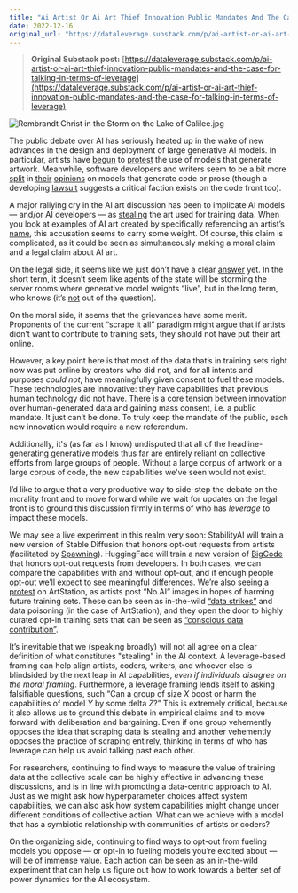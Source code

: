 ```yaml
---
title: "Ai Artist Or Ai Art Thief Innovation Public Mandates And The Case For Talking In Terms Of Leverage"
date: 2022-12-16
original_url: "https://dataleverage.substack.com/p/ai-artist-or-ai-art-thief-innovation-public-mandates-and-the-case-for-talking-in-terms-of-leverage"
---
```


> **Original Substack post:** [https://dataleverage.substack.com/p/ai-artist-or-ai-art-thief-innovation-public-mandates-and-the-case-for-talking-in-terms-of-leverage](https://dataleverage.substack.com/p/ai-artist-or-ai-art-thief-innovation-public-mandates-and-the-case-for-talking-in-terms-of-leverage)

![Rembrandt Christ in the Storm on the Lake of Galilee.jpg](https://substack-post-media.s3.amazonaws.com/public/images/e217b807-4bde-4641-b4c2-9e76aa09411d\_1024x1273.jpeg "Rembrandt Christ in the Storm on the Lake of Galilee.jpg")

The public debate over AI has seriously heated up in the wake of new advances in the design and deployment of large generative AI models. In particular, artists have [begun](https://vmst.io/@selzero/109512557990367884) to [protest](https://arstechnica.com/information-technology/2022/12/artstation-artists-stage-mass-protest-against-ai-generated-artwork/) the use of models that generate artwork. Meanwhile, software developers and writers seem to be a bit more [split](https://news.ycombinator.com/item?id=33998112) in [their](https://www.nature.com/articles/d41586-022-04383-z) [opinions](https://www.techtarget.com/searchsoftwarequality/news/252528379/ChatGPT-writes-code-but-wont-replace-developers) on models that generate code or prose (though a developing [lawsuit](https://www.theverge.com/2022/11/8/23446821/microsoft-openai-github-copilot-class-action-lawsuit-ai-copyright-violation-training-data) suggests a critical faction exists on the code front too).

A major rallying cry in the AI art discussion has been to implicate AI models — and/or AI developers — as [stealing](https://www.smithsonianmag.com/smart-news/is-popular-photo-app-lensas-ai-stealing-from-artists-180981281/) the art used for training data. When you look at examples of AI art created by specifically referencing an artist’s [name](https://www.technologyreview.com/2022/09/16/1059598/this-artist-is-dominating-ai-generated-art-and-hes-not-happy-about-it/), this accusation seems to carry some weight. Of course, this claim is complicated, as it could be seen as simultaneously making a moral claim and a legal claim about AI art.

On the legal side, it seems like we just don’t have a clear [answer](https://www.oreilly.com/radar/what-does-copyright-say-about-generative-models/) yet. In the short term, it doesn’t seem like agents of the state will be storming the server rooms where generative model weights “live”, but in the long term, who knows (it’s [not](https://techcrunch.com/2021/01/12/ftc-settlement-with-ever-orders-data-and-ais-deleted-after-facial-recognition-pivot) out of the question).

On the moral side, it seems that the grievances have some merit. Proponents of the current “scrape it all” paradigm might argue that if artists didn’t want to contribute to training sets, they should not have put their art online.

However, a key point here is that most of the data that’s in training sets right now was put online by creators who did not, and for all intents and purposes *could not*, have meaningfully given consent to fuel these models. These technologies are innovative: they have capabilities that previous human technology did not have. There is a core tension between innovation over human-generated data and gaining mass consent, i.e. a public mandate. It just can’t be done. To truly keep the mandate of the public, each new innovation would require a new referendum.

Additionally, it's (as far as I know) undisputed that all of the headline-generating generative models thus far are entirely reliant on collective efforts from large groups of people. Without a large corpus of artwork or a large corpus of code, the new capabilities we've seen would not exist.

I’d like to argue that a very productive way to side-step the debate on the morality front and to move forward while we wait for updates on the legal front is to ground this discussion firmly in terms of who has *leverage* to impact these models.

We may see a live experiment in this realm very soon: StabilityAI will train a new version of Stable Diffusion that honors opt-out requests from artists (facilitated by [Spawning](https://twitter.com/spawning_/status/1603126330261897217)). HuggingFace will train a new version of [BigCode](https://www.bigcode-project.org/docs/about/the-stack/) that honors opt-out requests from developers. In both cases, we can compare the capabilities with and without opt-out, and if enough people opt-out we’ll expect to see meaningful differences. We’re also seeing a [protest](https://arstechnica.com/information-technology/2022/12/artstation-artists-stage-mass-protest-against-ai-generated-artwork/) on ArtStation, as artists post “No AI” images in hopes of harming future training sets. These can be seen as in-the-wild [“data strikes”](https://dl.acm.org/doi/10.1145/3308558.3313742) and data poisoning (in the case of ArtStation), and they open the door to highly curated opt-in training sets that can be seen as [“conscious data contribution”](https://dl.acm.org/doi/10.1145/3449177).

It’s inevitable that we (speaking broadly) will not all agree on a clear definition of what constitutes "stealing" in the AI context. A leverage-based framing can help align artists, coders, writers, and whoever else is blindsided by the next leap in AI capabilities, *even if individuals disagree on the moral framing*. Furthermore, a leverage framing lends itself to asking falsifiable questions, such “Can a group of size *X* boost or harm the capabilities of model *Y* by some delta *Z*?” This is extremely critical, because it also allows us to ground this debate in empirical claims and to move forward with deliberation and bargaining. Even if one group vehemently opposes the idea that scraping data is stealing and another vehemently opposes the practice of scraping entirely, thinking in terms of who has leverage can help us avoid talking past each other.

For researchers, continuing to find ways to measure the value of training data at the collective scale can be highly effective in advancing these discussions, and is in line with promoting a data-centric approach to AI. Just as we might ask how hyperparameter choices affect system capabilities, we can also ask how system capabilities might change under different conditions of collective action. What can we achieve with a model that has a symbiotic relationship with communities of artists or coders?

On the organizing side, continuing to find ways to opt-out from fueling models you oppose — or opt-in to fueling models you’re excited about — will be of immense value. Each action can be seen as an in-the-wild experiment that can help us figure out how to work towards a better set of power dynamics for the AI ecosystem.
